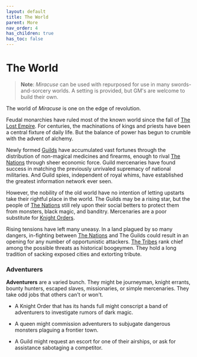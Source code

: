 ```yaml
---
layout: default
title: The World
parent: More
nav_order: 4
has_children: true
has_toc: false
---
```


# The World

> **Note**: _Miracuse_ can be used with repurposed for use in many swords-and-sorcery worlds. A setting is provided, but GM's are welcome to build their own.

The world of _Miracuse_ is one on the edge of revolution.

Feudal monarchies have ruled most of the known world since the fall of [The Lost Empire](factions.html#the-lost-empire). For centuries, the machinations of kings and priests have been a central fixture of daily life. But the balance of power has begun to crumble with the advent of alchemy. 

Newly formed [Guilds](factions.html#the-guilds) have accumulated vast fortunes through the distribution of non-magical medicines and firearms, enough to rival [The Nations](factions.html#the-nations) through sheer economic force. Guild mercenaries have found success in matching the previously unrivaled supremacy of national militaries. And Guild spies, independent of royal whims, have established the greatest information network ever seen.

However, the nobility of the old world have no intention of letting upstarts take their rightful place in the world. The Guilds may be a rising star, but the people of [The Nations](factions.html#the-nations) still rely upon their social betters to protect them from monsters, black magic, and banditry. Mercenaries are a poor substitute for [Knight Orders](factions.html#the-knight-orders).

Rising tensions have left many uneasy. In a land plagued by so many dangers, in-fighting between [The Nations](factions.html#the-nations) and The Guilds could result in an opening for any number of opportunistic attackers. [The Tribes](factions.html#the-tribes) rank chief among the possible threats as historical boogeymen. They hold a long tradition of sacking exposed cities and extorting tribute.

### Adventurers

**Adventurers** are a varied bunch. They might be journeyman, knight errants, bounty hunters, escaped slaves, missionaries, or simple mercenaries. They take odd jobs that others can't or won't. 

* A Knight Order that has its hands full might conscript a band of adventurers to investigate rumors of dark magic. 

* A queen might commission adventurers to subjugate dangerous monsters plaguing a frontier town.

* A Guild might request an escort for one of their airships, or ask for assistance sabotaging a competitor.


